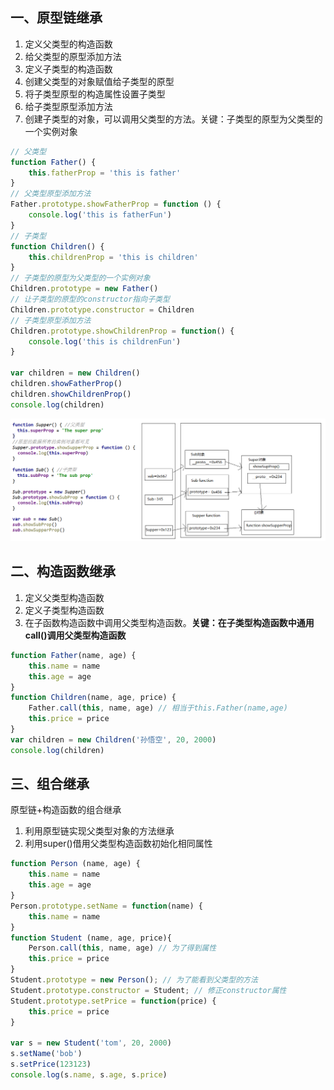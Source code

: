 ## 一、原型链继承
1. 定义父类型的构造函数
2. 给父类型的原型添加方法
3. 定义子类型的构造函数
4. 创建父类型的对象赋值给子类型的原型
5. 将子类型原型的构造属性设置子类型
6. 给子类型原型添加方法
7. 创建子类型的对象，可以调用父类型的方法。关键：子类型的原型为父类型的一个实例对象
```js
// 父类型
function Father() {
    this.fatherProp = 'this is father'
}
// 父类型原型添加方法
Father.prototype.showFatherProp = function () {
    console.log('this is fatherFun')
}
// 子类型
function Children() {
    this.childrenProp = 'this is children'
}
// 子类型的原型为父类型的一个实例对象
Children.prototype = new Father()
// 让子类型的原型的constructor指向子类型
Children.prototype.constructor = Children
// 子类型原型添加方法
Children.prototype.showChildrenProp = function() {
    console.log('this is childrenFun')
}

var children = new Children()
children.showFatherProp()
children.showChildrenProp()
console.log(children)
```
![Alt text](image-2.png)
## 二、构造函数继承
1. 定义父类型构造函数
2. 定义子类型构造函数
3. 在子函数构造函数中调用父类型构造函数。**关键：在子类型构造函数中通用call()调用父类型构造函数**
```js
function Father(name, age) {
    this.name = name
    this.age = age
}
function Children(name, age, price) {
    Father.call(this, name, age) // 相当于this.Father(name,age)
    this.price = price
}
var children = new Children('孙悟空', 20, 2000)
console.log(children)
```

## 三、组合继承
原型链+构造函数的组合继承
1. 利用原型链实现父类型对象的方法继承
2. 利用super()借用父类型构造函数初始化相同属性
```js
function Person (name, age) {
    this.name = name
    this.age = age
}
Person.prototype.setName = function(name) {
    this.name = name
}
function Student (name, age, price){
    Person.call(this, name, age) // 为了得到属性
    this.price = price
}
Student.prototype = new Person(); // 为了能看到父类型的方法
Student.prototype.constructor = Student; // 修正constructor属性
Student.prototype.setPrice = function(price) {
    this.price = price
}

var s = new Student('tom', 20, 2000)
s.setName('bob')
s.setPrice(123123)
console.log(s.name, s.age, s.price)
```